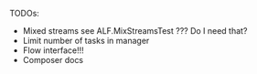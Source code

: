 TODOs:
- Mixed streams see ALF.MixStreamsTest ??? Do I need that?
- Limit number of tasks in manager
- Flow interface!!!
- Composer docs